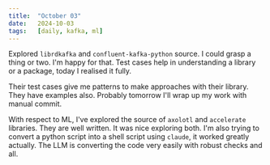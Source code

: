 ```yaml
---
title:  "October 03"
date:   2024-10-03
tags:   [daily, kafka, ml]
---
```


Explored `librdkafka` and `confluent-kafka-python` source. I could grasp a thing or two. I'm happy for that. Test cases help in understanding a library or a package, today I realised it fully.

Their test cases give me patterns to make approaches with their library. They have examples also. Probably tomorrow I'll wrap up my work with manual commit.

With respect to ML, I've explored the source of `axolotl` and `accelerate` libraries. They are well written. It was nice exploring both. I'm also trying to convert a python script into a shell script using `claude`, it worked greatly actually. The LLM is converting the code very easily with robust checks and all.
